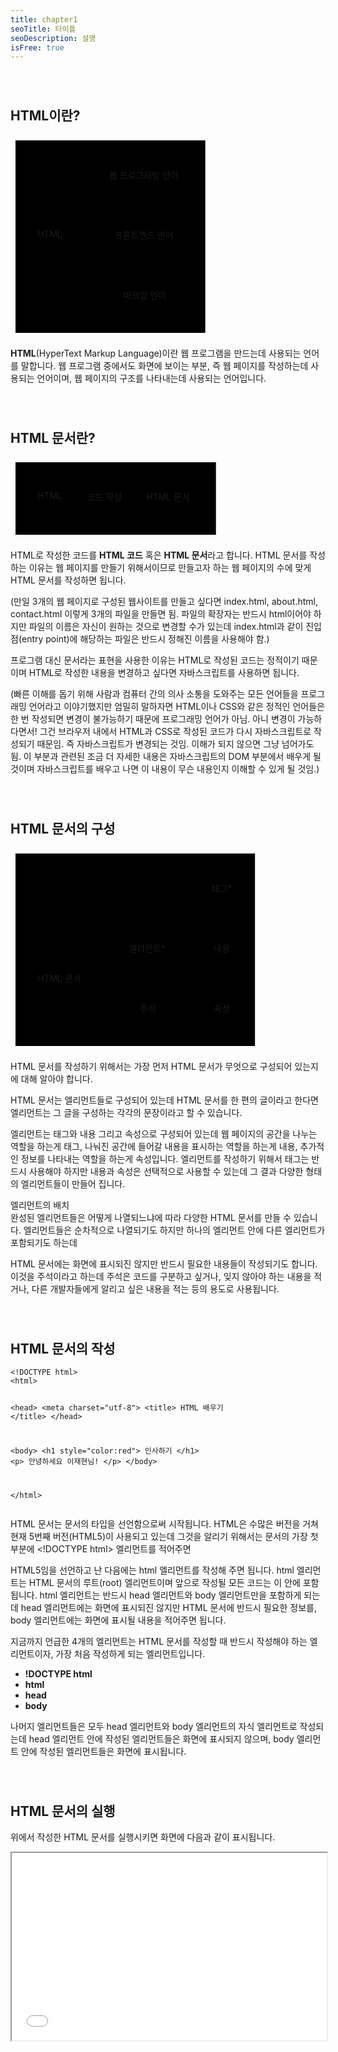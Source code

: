 ```yaml
---
title: chapter1
seoTitle: 타이틀
seoDescription: 설명
isFree: true
---
```


<!DOCTYPE html>
<html>

<head>
  <meta charset="utf-8">
  <meta name="viewport" content="width=device-width, initial-scale=1.0">
  <title>1. HTML의 개요</title>
  <link rel="stylesheet" href="https://stackedit.io/style.css" />
  <script src="mermaid.min.js"></script>
  <script>mermaid.initialize({startOnLoad:true});</script>
  <style>
	  .mermaid svg{margin: auto;}
	  text{padding: 10px; font-size:12px;}
	  blockquote{text-align:left; font-size:16px; font-style:normal;}
	  h2, h4 {margin-top: 70px;}
	  table {margin: 40px auto;}
</style>
</head>

<body class="stackedit">
  <div class="stackedit__html"><h2 id="html이란">HTML이란?</h2>
<div class="mermaid"><svg xmlns="http://www.w3.org/2000/svg" id="mermaid-svg-A0uGEknRsSvjIoZk" width="100%" style="max-width: 319.671875px;" viewBox="0 0 319.671875 324"><g transform="translate(-12, -12)"><g class="output"><g class="clusters"><g class="cluster" id="subGraph0" transform="translate(171.8359375,174)" style="opacity: 1;"><rect width="303.671875" height="308" x="-151.8359375" y="-154"></rect><g class="label"><g transform="translate(0,0)"><foreignObject width="0" height="0"><div xmlns="http://www.w3.org/1999/xhtml" style="display: inline-block; white-space: nowrap;"></div></foreignObject></g></g><text x="0" y="-140" fill="black" stroke="none" id="mermaid-svg-A0uGEknRsSvjIoZkText" style="text-anchor: middle;"></text></g></g><g class="edgePaths"><g class="edgePath" style="opacity: 1;"><path class="path" d="M91.12109375,151L134.75,78L159.75,78" marker-end="url(#arrowhead133)" style="fill:none"></path><defs><marker id="arrowhead133" viewBox="0 0 10 10" refX="9" refY="5" markerUnits="strokeWidth" markerWidth="8" markerHeight="6" orient="auto"><path d="M 0 0 L 10 5 L 0 10 z" class="arrowheadPath" style="stroke-width: 1; stroke-dasharray: 1, 0;"></path></marker></defs></g><g class="edgePath" style="opacity: 1;"><path class="path" d="M109.75,174L134.75,174L168.71875,174" marker-end="url(#arrowhead134)" style="fill:none"></path><defs><marker id="arrowhead134" viewBox="0 0 10 10" refX="9" refY="5" markerUnits="strokeWidth" markerWidth="8" markerHeight="6" orient="auto"><path d="M 0 0 L 10 5 L 0 10 z" class="arrowheadPath" style="stroke-width: 1; stroke-dasharray: 1, 0;"></path></marker></defs></g><g class="edgePath" style="opacity: 1;"><path class="path" d="M91.12109375,197L134.75,270L182.5625,270" marker-end="url(#arrowhead135)" style="fill:none"></path><defs><marker id="arrowhead135" viewBox="0 0 10 10" refX="9" refY="5" markerUnits="strokeWidth" markerWidth="8" markerHeight="6" orient="auto"><path d="M 0 0 L 10 5 L 0 10 z" class="arrowheadPath" style="stroke-width: 1; stroke-dasharray: 1, 0;"></path></marker></defs></g></g><g class="edgeLabels"><g class="edgeLabel" transform="" style="opacity: 1;"><g transform="translate(0,0)" class="label"><foreignObject width="0" height="0"><div xmlns="http://www.w3.org/1999/xhtml" style="display: inline-block; white-space: nowrap;"><span class="edgeLabel"></span></div></foreignObject></g></g><g class="edgeLabel" transform="" style="opacity: 1;"><g transform="translate(0,0)" class="label"><foreignObject width="0" height="0"><div xmlns="http://www.w3.org/1999/xhtml" style="display: inline-block; white-space: nowrap;"><span class="edgeLabel"></span></div></foreignObject></g></g><g class="edgeLabel" transform="" style="opacity: 1;"><g transform="translate(0,0)" class="label"><foreignObject width="0" height="0"><div xmlns="http://www.w3.org/1999/xhtml" style="display: inline-block; white-space: nowrap;"><span class="edgeLabel"></span></div></foreignObject></g></g></g><g class="nodes"><g class="node" id="Z" transform="translate(77.375,174)" style="opacity: 1;"><rect rx="0" ry="0" x="-32.375" y="-23" width="64.75" height="46"></rect><g class="label" transform="translate(0,0)"><g transform="translate(-22.375,-13)"><foreignObject width="44.75" height="26"><div xmlns="http://www.w3.org/1999/xhtml" style="display: inline-block; white-space: nowrap;">HTML</div></foreignObject></g></g></g><g class="node" id="A" transform="translate(229.2109375,78)" style="opacity: 1;"><rect rx="0" ry="0" x="-69.4609375" y="-23" width="138.921875" height="46"></rect><g class="label" transform="translate(0,0)"><g transform="translate(-59.4609375,-13)"><foreignObject width="118.921875" height="26"><div xmlns="http://www.w3.org/1999/xhtml" style="display: inline-block; white-space: nowrap;">웹 프로그래밍 언어</div></foreignObject></g></g></g><g class="node" id="B" transform="translate(229.2109375,174)" style="opacity: 1;"><rect rx="0" ry="0" x="-60.4921875" y="-23" width="120.984375" height="46"></rect><g class="label" transform="translate(0,0)"><g transform="translate(-50.4921875,-13)"><foreignObject width="100.984375" height="26"><div xmlns="http://www.w3.org/1999/xhtml" style="display: inline-block; white-space: nowrap;">프론트엔드 언어</div></foreignObject></g></g></g><g class="node" id="C" transform="translate(229.2109375,270)" style="opacity: 1;"><rect rx="0" ry="0" x="-46.6484375" y="-23" width="93.296875" height="46"></rect><g class="label" transform="translate(0,0)"><g transform="translate(-36.6484375,-13)"><foreignObject width="73.296875" height="26"><div xmlns="http://www.w3.org/1999/xhtml" style="display: inline-block; white-space: nowrap;">마크업 언어</div></foreignObject></g></g></g></g></g></g></svg></div>
<p><strong>HTML</strong>(HyperText Markup Language)이란 웹 프로그램을 만드는데 사용되는 언어를 말합니다. 웹 프로그램 중에서도 화면에 보이는 부분, 즉 웹 페이지를 작성하는데 사용되는 언어이며, 웹 페이지의 구조를 나타내는데 사용되는 언어입니다.</p>
<h2 id="html-문서란">HTML 문서란?</h2>
<div class="mermaid"><svg xmlns="http://www.w3.org/2000/svg" id="mermaid-svg-QURFaKKT3C5krVU0" width="100%" style="max-width: 336.734375px;" viewBox="0 0 336.734375 132"><g transform="translate(-12, -12)"><g class="output"><g class="clusters"><g class="cluster" id="subGraph0" transform="translate(180.3671875,78)" style="opacity: 1;"><rect width="320.734375" height="116" x="-160.3671875" y="-58"></rect><g class="label"><g transform="translate(0,0)"><foreignObject width="0" height="0"><div xmlns="http://www.w3.org/1999/xhtml" style="display: inline-block; white-space: nowrap;"></div></foreignObject></g></g><text x="0" y="-44" fill="black" stroke="none" id="mermaid-svg-QURFaKKT3C5krVU0Text" style="text-anchor: middle;"></text></g></g><g class="edgePaths"><g class="edgePath" style="opacity: 1;"><path class="path" d="M109.75,78L164.484375,78L219.21875,78" marker-end="url(#arrowhead159)" style="fill:none"></path><defs><marker id="arrowhead159" viewBox="0 0 10 10" refX="9" refY="5" markerUnits="strokeWidth" markerWidth="8" markerHeight="6" orient="auto"><path d="M 0 0 L 10 5 L 0 10 z" class="arrowheadPath" style="stroke-width: 1; stroke-dasharray: 1, 0;"></path></marker></defs></g></g><g class="edgeLabels"><g class="edgeLabel" transform="translate(164.484375,78)" style="opacity: 1;"><g transform="translate(-29.734375,-13)" class="label"><foreignObject width="59.46875" height="26"><div xmlns="http://www.w3.org/1999/xhtml" style="display: inline-block; white-space: nowrap;"><span class="edgeLabel">코드 작성</span></div></foreignObject></g></g></g><g class="nodes"><g class="node" id="Z" transform="translate(77.375,78)" style="opacity: 1;"><rect rx="0" ry="0" x="-32.375" y="-23" width="64.75" height="46"></rect><g class="label" transform="translate(0,0)"><g transform="translate(-22.375,-13)"><foreignObject width="44.75" height="26"><div xmlns="http://www.w3.org/1999/xhtml" style="display: inline-block; white-space: nowrap;">HTML</div></foreignObject></g></g></g><g class="node" id="A" transform="translate(267.4765625,78)" style="opacity: 1;"><rect rx="0" ry="0" x="-48.2578125" y="-23" width="96.515625" height="46"></rect><g class="label" transform="translate(0,0)"><g transform="translate(-38.2578125,-13)"><foreignObject width="76.515625" height="26"><div xmlns="http://www.w3.org/1999/xhtml" style="display: inline-block; white-space: nowrap;">HTML 문서</div></foreignObject></g></g></g></g></g></g></svg></div>
<p>HTML로 작성한 코드를 <strong>HTML 코드</strong> 혹은 <strong>HTML 문서</strong>라고 합니다. HTML 문서를 작성하는 이유는 웹 페이지를 만들기 위해서이므로 만들고자 하는 웹 페이지의 수에 맞게 HTML 문서를 작성하면 됩니다.</p>
<p>(만일 3개의 웹 페이지로 구성된 웹사이트를 만들고 싶다면 index.html, about.html, contact.html 이렇게 3개의 파일을 만들면 됨. 파일의 확장자는 반드시 html이어야 하지만 파일의 이름은 자신이 원하는 것으로 변경할 수가 있는데 index.html과 같이 진입점(entry point)에 해당하는 파일은 반드시 정해진 이름을 사용해야 함.)</p>
<p>프로그램 대신 문서라는 표현을 사용한 이유는 HTML로 작성된 코드는 정적이기 때문이며 HTML로 작성한 내용을 변경하고 싶다면 자바스크립트를 사용하면 됩니다.</p>
<p>(빠른 이해를 돕기 위해 사람과 컴퓨터 간의 의사 소통을 도와주는 모든 언어들을 프로그래밍 언어라고 이야기했지만 엄밀히 말하자면 HTML이나 CSS와 같은 정적인 언어들은 한 번 작성되면 변경이 불가능하기 때문에 프로그래밍 언어가 아님. 아니 변경이 가능하다면서! 그건 브라우저 내에서 HTML과 CSS로 작성된 코드가 다시 자바스크립트로 작성되기 때문임. 즉 자바스크립트가 변경되는 것임. 이해가 되지 않으면 그냥 넘어가도 됨. 이 부분과 관련된 조금 더 자세한 내용은 자바스크립트의 DOM 부분에서 배우게 될 것이며 자바스크립트를 배우고 나면 이 내용이 무슨 내용인지 이해할 수 있게 될 것임.)</p>
<h2 id="html-문서의-구성">HTML 문서의 구성</h2>
<div class="mermaid"><svg xmlns="http://www.w3.org/2000/svg" id="mermaid-svg-3JwPjElAN2Kgb12p" width="100%" style="max-width: 399.171875px;" viewBox="0 0 399.171875 324"><g transform="translate(-12, -12)"><g class="output"><g class="clusters"><g class="cluster" id="subGraph0" transform="translate(211.5859375,174)" style="opacity: 1;"><rect width="383.171875" height="308" x="-191.5859375" y="-154"></rect><g class="label"><g transform="translate(0,0)"><foreignObject width="0" height="0"><div xmlns="http://www.w3.org/1999/xhtml" style="display: inline-block; white-space: nowrap;"></div></foreignObject></g></g><text x="0" y="-140" fill="black" stroke="none" id="mermaid-svg-3JwPjElAN2Kgb12pText" style="text-anchor: middle;"></text></g></g><g class="edgePaths"><g class="edgePath" style="opacity: 1;"><path class="path" d="M128.36051432291666,199L166.515625,174L191.515625,174" marker-end="url(#arrowhead194)" style="fill:none"></path><defs><marker id="arrowhead194" viewBox="0 0 10 10" refX="9" refY="5" markerUnits="strokeWidth" markerWidth="8" markerHeight="6" orient="auto"><path d="M 0 0 L 10 5 L 0 10 z" class="arrowheadPath" style="stroke-width: 1; stroke-dasharray: 1, 0;"></path></marker></defs></g><g class="edgePath" style="opacity: 1;"><path class="path" d="M248.43465169270834,151L298.6875,78L323.6875,78" marker-end="url(#arrowhead195)" style="fill:none"></path><defs><marker id="arrowhead195" viewBox="0 0 10 10" refX="9" refY="5" markerUnits="strokeWidth" markerWidth="8" markerHeight="6" orient="auto"><path d="M 0 0 L 10 5 L 0 10 z" class="arrowheadPath" style="stroke-width: 1; stroke-dasharray: 1, 0;"></path></marker></defs></g><g class="edgePath" style="opacity: 1;"><path class="path" d="M273.6875,174L298.6875,174L327.0859375,174" marker-end="url(#arrowhead196)" style="fill:none"></path><defs><marker id="arrowhead196" viewBox="0 0 10 10" refX="9" refY="5" markerUnits="strokeWidth" markerWidth="8" markerHeight="6" orient="auto"><path d="M 0 0 L 10 5 L 0 10 z" class="arrowheadPath" style="stroke-width: 1; stroke-dasharray: 1, 0;"></path></marker></defs></g><g class="edgePath" style="opacity: 1;"><path class="path" d="M248.43465169270834,197L298.6875,270L327.0859375,270" marker-end="url(#arrowhead197)" style="fill:none"></path><defs><marker id="arrowhead197" viewBox="0 0 10 10" refX="9" refY="5" markerUnits="strokeWidth" markerWidth="8" markerHeight="6" orient="auto"><path d="M 0 0 L 10 5 L 0 10 z" class="arrowheadPath" style="stroke-width: 1; stroke-dasharray: 1, 0;"></path></marker></defs></g><g class="edgePath" style="opacity: 1;"><path class="path" d="M128.36051432291666,245L166.515625,270L208.7578125,270" marker-end="url(#arrowhead198)" style="fill:none"></path><defs><marker id="arrowhead198" viewBox="0 0 10 10" refX="9" refY="5" markerUnits="strokeWidth" markerWidth="8" markerHeight="6" orient="auto"><path d="M 0 0 L 10 5 L 0 10 z" class="arrowheadPath" style="stroke-width: 1; stroke-dasharray: 1, 0;"></path></marker></defs></g></g><g class="edgeLabels"><g class="edgeLabel" transform="" style="opacity: 1;"><g transform="translate(0,0)" class="label"><foreignObject width="0" height="0"><div xmlns="http://www.w3.org/1999/xhtml" style="display: inline-block; white-space: nowrap;"><span class="edgeLabel"></span></div></foreignObject></g></g><g class="edgeLabel" transform="" style="opacity: 1;"><g transform="translate(0,0)" class="label"><foreignObject width="0" height="0"><div xmlns="http://www.w3.org/1999/xhtml" style="display: inline-block; white-space: nowrap;"><span class="edgeLabel"></span></div></foreignObject></g></g><g class="edgeLabel" transform="" style="opacity: 1;"><g transform="translate(0,0)" class="label"><foreignObject width="0" height="0"><div xmlns="http://www.w3.org/1999/xhtml" style="display: inline-block; white-space: nowrap;"><span class="edgeLabel"></span></div></foreignObject></g></g><g class="edgeLabel" transform="" style="opacity: 1;"><g transform="translate(0,0)" class="label"><foreignObject width="0" height="0"><div xmlns="http://www.w3.org/1999/xhtml" style="display: inline-block; white-space: nowrap;"><span class="edgeLabel"></span></div></foreignObject></g></g><g class="edgeLabel" transform="" style="opacity: 1;"><g transform="translate(0,0)" class="label"><foreignObject width="0" height="0"><div xmlns="http://www.w3.org/1999/xhtml" style="display: inline-block; white-space: nowrap;"><span class="edgeLabel"></span></div></foreignObject></g></g></g><g class="nodes"><g class="node" id="Z" transform="translate(93.2578125,222)" style="opacity: 1;"><rect rx="0" ry="0" x="-48.2578125" y="-23" width="96.515625" height="46"></rect><g class="label" transform="translate(0,0)"><g transform="translate(-38.2578125,-13)"><foreignObject width="76.515625" height="26"><div xmlns="http://www.w3.org/1999/xhtml" style="display: inline-block; white-space: nowrap;">HTML 문서</div></foreignObject></g></g></g><g class="node" id="A" transform="translate(232.6015625,174)" style="opacity: 1;"><rect rx="0" ry="0" x="-41.0859375" y="-23" width="82.171875" height="46"></rect><g class="label" transform="translate(0,0)"><g transform="translate(-31.0859375,-13)"><foreignObject width="62.171875" height="26"><div xmlns="http://www.w3.org/1999/xhtml" style="display: inline-block; white-space: nowrap;">엘리먼트*</div></foreignObject></g></g></g><g class="node" id="a" transform="translate(350.9296875,78)" style="opacity: 1;"><rect rx="0" ry="0" x="-27.2421875" y="-23" width="54.484375" height="46"></rect><g class="label" transform="translate(0,0)"><g transform="translate(-17.2421875,-13)"><foreignObject width="34.484375" height="26"><div xmlns="http://www.w3.org/1999/xhtml" style="display: inline-block; white-space: nowrap;">태그*</div></foreignObject></g></g></g><g class="node" id="b" transform="translate(350.9296875,174)" style="opacity: 1;"><rect rx="0" ry="0" x="-23.84375" y="-23" width="47.6875" height="46"></rect><g class="label" transform="translate(0,0)"><g transform="translate(-13.84375,-13)"><foreignObject width="27.6875" height="26"><div xmlns="http://www.w3.org/1999/xhtml" style="display: inline-block; white-space: nowrap;">내용</div></foreignObject></g></g></g><g class="node" id="c" transform="translate(350.9296875,270)" style="opacity: 1;"><rect rx="0" ry="0" x="-23.84375" y="-23" width="47.6875" height="46"></rect><g class="label" transform="translate(0,0)"><g transform="translate(-13.84375,-13)"><foreignObject width="27.6875" height="26"><div xmlns="http://www.w3.org/1999/xhtml" style="display: inline-block; white-space: nowrap;">속성</div></foreignObject></g></g></g><g class="node" id="B" transform="translate(232.6015625,270)" style="opacity: 1;"><rect rx="0" ry="0" x="-23.84375" y="-23" width="47.6875" height="46"></rect><g class="label" transform="translate(0,0)"><g transform="translate(-13.84375,-13)"><foreignObject width="27.6875" height="26"><div xmlns="http://www.w3.org/1999/xhtml" style="display: inline-block; white-space: nowrap;">주석</div></foreignObject></g></g></g></g></g></g></svg></div>
<p>HTML 문서를 작성하기 위해서는 가장 먼저 HTML 문서가 무엇으로 구성되어 있는지에 대해 알아야 합니다.</p>
<p>HTML 문서는 엘리먼트들로 구성되어 있는데 HTML 문서를 한 편의 글이라고 한다면 엘리먼트는 그 글을 구성하는 각각의 문장이라고 할 수 있습니다.</p>
<p>엘리먼트는 태그와 내용 그리고 속성으로 구성되어 있는데 웹 페이지의 공간을 나누는 역할을 하는게 태그, 나눠진 공간에 들어갈 내용을 표시하는 역할을 하는게 내용, 추가적인 정보를 나타내는 역할을 하는게 속성입니다. 엘리먼트를 작성하기 위해서 태그는 반드시 사용해야 하지만 내용과 속성은 선택적으로 사용할 수 있는데 그 결과 다양한 형태의 엘리먼트들이 만들어 집니다.</p>
<p>엘리먼트의 배치<br>
완성된 엘리먼트들은 어떻게 나열되느냐에 따라 다양한 HTML 문서를 만들 수 있습니다. 엘리먼트들은 순차적으로 나열되기도 하지만 하나의 엘리먼트 안에 다른 엘리먼트가 포함되기도 하는데</p>
<p>HTML 문서에는 화면에 표시되진 않지만 반드시 필요한 내용들이 작성되기도 합니다. 이것을 주석이라고 하는데 주석은 코드를 구분하고 싶거나, 잊지 않아야 하는 내용을 적거나, 다른 개발자들에게 알리고 싶은 내용을 적는 등의 용도로 사용됩니다.</p>
<h2 id="html-문서의-작성">HTML 문서의 작성</h2>
<pre><code>&lt;!DOCTYPE html&gt;
&lt;html&gt;

 &lt;head&gt;
  &lt;meta charset="utf-8"&gt;
  &lt;title&gt; HTML 배우기 &lt;/title&gt;
 &lt;/head&gt;
 
 &lt;body&gt;
  &lt;h1 style="color:red"&gt; 인사하기 &lt;/h1&gt;
  &lt;p&gt; 안녕하세요 이재현님! &lt;/p&gt;
 &lt;/body&gt;
 
&lt;/html&gt;
</code></pre>
<p>HTML 문서는 문서의 타입을 선언함으로써 시작됩니다. HTML은 수많은 버전을 거쳐 현재 5번째 버전(HTML5)이 사용되고 있는데 그것을 알리기 위해서는  문서의 가장 첫 부분에 &lt;!DOCTYPE html&gt; 엘리먼트를 적어주면</p>
<p>HTML5임을 선언하고 난 다음에는 html 엘리먼트를 작성해 주면 됩니다. html 엘리먼트는 HTML 문서의 루트(root) 엘리먼트이며 앞으로 작성될 모든 코드는 이 안에 포함됩니다. html 엘리먼트는 반드시 head 엘리먼트와 body 엘리먼트만을 포함하게 되는데 head 엘리먼트에는 화면에 표시되진 않지만 HTML 문서에 반드시 필요한 정보를, body 엘리먼트에는 화면에 표시될 내용을 적어주면 됩니다.</p>
<p>지금까지 언급한 4개의 엘리먼트는 HTML 문서를 작성할 때 반드시 작성해야 하는 엘리먼트이자, 가장 처음 작성하게 되는 엘리먼트입니다.</p>
<ul>
<li><strong>!DOCTYPE html</strong></li>
<li><strong>html</strong></li>
<li><strong>head</strong></li>
<li><strong>body</strong></li>
</ul>
<p>나머지 엘리먼트들은 모두 head 엘리먼트와 body 엘리먼트의 자식 엘리먼트로 작성되는데 head 엘리먼트 안에 작성된 엘리먼트들은 화면에 표시되지 않으며, body 엘리먼트 안에 작성된 엘리먼트들은 화면에 표시됩니다.</p>
<h2 id="html-문서의-실행">HTML 문서의 실행</h2>
<p>위에서 작성한 HTML 문서를 실행시키면 화면에 다음과 같이 표시됩니다.</p>
<iframe width="100%" height="300" src="//jsfiddle.net/ohoo_repo/y8b5vx6c/15/embedded/result,html/" allowfullscreen="allowfullscreen"></iframe>
</div>
</body>

</html>
